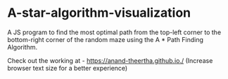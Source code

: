 # A-star-algorithm-visualization
A JS program to find the most optimal path from the top-left corner to the bottom-right corner of the random maze using the A * Path Finding Algorithm.

Check out the working at - https://anand-theertha.github.io./  (Increase browser text size for a better experience)
